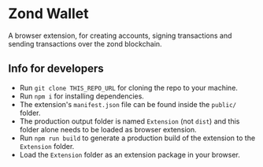 # Zond Wallet

A browser extension, for creating accounts, signing transactions and sending transactions over the zond blockchain.

## Info for developers

- Run `git clone THIS_REPO_URL` for cloning the repo to your machine.
- Run `npm i` for installing dependencies.
- The extension's `manifest.json` file can be found inside the `public/` folder.
- The production output folder is named `Extension` (not `dist`) and this folder alone needs to be loaded as browser extension.
- Run `npm run build` to generate a production build of the extension to the `Extension` folder.
- Load the `Extension` folder as an extension package in your browser.
